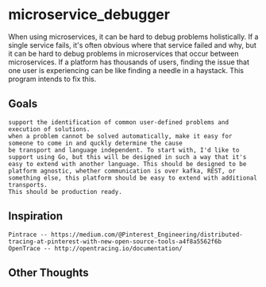 # microservice_debugger

When using microservices, it can be hard to debug problems holistically. If a single service fails, it's often obvious where that service failed and why, but it can be hard to debug problems in microservices that occur between microservices. If a platform has thousands of users, finding the issue that one user is experiencing can be like finding a needle in a haystack. This program intends to fix this.

## Goals

    support the identification of common user-defined problems and execution of solutions.
    when a problem cannot be solved automatically, make it easy for someone to come in and quckly determine the cause
    be transport and language independent. To start with, I'd like to support using Go, but this will be designed in such a way that it's easy to extend with another language. This should be designed to be platform agnostic, whether communication is over kafka, REST, or something else, this platform should be easy to extend with additional transports.
    This should be production ready.

## Inspiration

    Pintrace -- https://medium.com/@Pinterest_Engineering/distributed-tracing-at-pinterest-with-new-open-source-tools-a4f8a5562f6b
    OpenTrace -- http://opentracing.io/documentation/

## Other Thoughts
